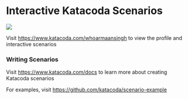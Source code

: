 # Interactive Katacoda Scenarios

[![](http://shields.katacoda.com/katacoda/whoarmaansingh/count.svg)](https://www.katacoda.com/whoarmaansingh "Get your profile on Katacoda.com")

Visit https://www.katacoda.com/whoarmaansingh to view the profile and interactive scenarios

### Writing Scenarios
Visit https://www.katacoda.com/docs to learn more about creating Katacoda scenarios

For examples, visit https://github.com/katacoda/scenario-example
